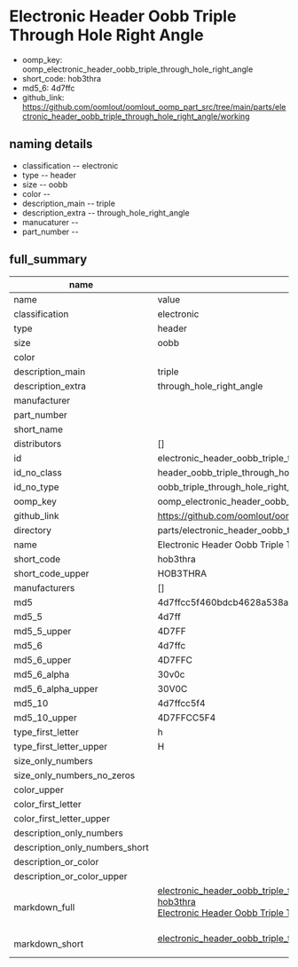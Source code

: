 # Electronic Header Oobb Triple Through Hole Right Angle

  
* oomp_key: oomp_electronic_header_oobb_triple_through_hole_right_angle 
* short_code: hob3thra
* md5_6: 4d7ffc  
* github_link: https://github.com/oomlout/oomlout_oomp_part_src/tree/main/parts/electronic_header_oobb_triple_through_hole_right_angle/working  
## naming details
* classification -- electronic
* type -- header
* size -- oobb
* color -- 
* description_main -- triple
* description_extra -- through_hole_right_angle
* manucaturer -- 
* part_number -- 





## full_summary
| name | value | 
| --- | --- | 
| name | value | 
| classification | electronic | 
| type | header | 
| size | oobb | 
| color |  | 
| description_main | triple | 
| description_extra | through_hole_right_angle | 
| manufacturer |  | 
| part_number |  | 
| short_name |  | 
| distributors | [] | 
| id | electronic_header_oobb_triple_through_hole_right_angle | 
| id_no_class | header_oobb_triple_through_hole_right_angle | 
| id_no_type | oobb_triple_through_hole_right_angle | 
| oomp_key | oomp_electronic_header_oobb_triple_through_hole_right_angle | 
| github_link | https://github.com/oomlout/oomlout_oomp_part_src/tree/main/parts/electronic_header_oobb_triple_through_hole_right_angle/working | 
| directory | parts/electronic_header_oobb_triple_through_hole_right_angle | 
| name | Electronic Header Oobb Triple Through Hole Right Angle | 
| short_code | hob3thra | 
| short_code_upper | HOB3THRA | 
| manufacturers | [] | 
| md5 | 4d7ffcc5f460bdcb4628a538a683d07d | 
| md5_5 | 4d7ff | 
| md5_5_upper | 4D7FF | 
| md5_6 | 4d7ffc | 
| md5_6_upper | 4D7FFC | 
| md5_6_alpha | 30v0c | 
| md5_6_alpha_upper | 30V0C | 
| md5_10 | 4d7ffcc5f4 | 
| md5_10_upper | 4D7FFCC5F4 | 
| type_first_letter | h | 
| type_first_letter_upper | H | 
| size_only_numbers |  | 
| size_only_numbers_no_zeros |  | 
| color_upper |  | 
| color_first_letter |  | 
| color_first_letter_upper |  | 
| description_only_numbers |  | 
| description_only_numbers_short |   | 
| description_or_color |   | 
| description_or_color_upper |   | 
| markdown_full | [electronic_header_oobb_triple_through_hole_right_angle](https://github.com/oomlout/oomlout_oomp_part_src/tree/main/parts/electronic_header_oobb_triple_through_hole_right_angle/working)<br>[hob3thra](https://github.com/oomlout/oomlout_oomp_part_src/tree/main/parts/electronic_header_oobb_triple_through_hole_right_angle/working)<br>[Electronic Header Oobb Triple Through Hole Right Angle](https://github.com/oomlout/oomlout_oomp_part_src/tree/main/parts/electronic_header_oobb_triple_through_hole_right_angle/working)<br><br> | 
| markdown_short | [electronic_header_oobb_triple_through_hole_right_angle](https://github.com/oomlout/oomlout_oomp_part_src/tree/main/parts/electronic_header_oobb_triple_through_hole_right_angle/working)<br><br> | 
